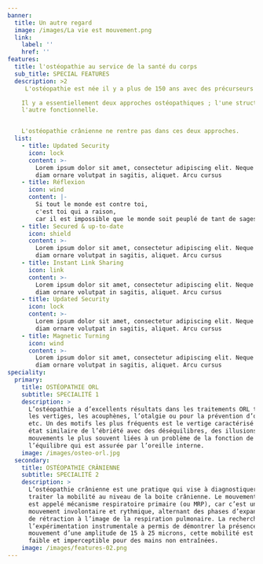 ```yaml
---
banner:
  title: Un autre regard
  image: /images/La vie est mouvement.png
  link:
    label: ''
    href: ''
features:
  title: l'ostéopathie au service de la santé du corps
  sub_title: SPECIAL FEATURES
  description: >2
     L'ostéopathie est née il y a plus de 150 ans avec des précurseurs comme Still, Sutherland, Frymann et n'a cessé d'évoluer au cours de toutes ces années, comme aujourd'hui, dans des domaines d'ailleurs très inattendus.

    Il y a essentiellement deux approches ostéopathiques ; l'une structurelle,
    l'autre fonctionnelle.


    L'ostéopathie crânienne ne rentre pas dans ces deux approches.
  list:
    - title: Updated Security
      icon: lock
      content: >-
        Lorem ipsum dolor sit amet, consectetur adipiscing elit. Neque enim id
        diam ornare volutpat in sagitis, aliquet. Arcu cursus
    - title: Réflexion
      icon: wind
      content: |-
        Si tout le monde est contre toi,
        c'est toi qui a raison,
        car il est impossible que le monde soit peuplé de tant de sages.
    - title: Secured & up-to-date
      icon: shield
      content: >-
        Lorem ipsum dolor sit amet, consectetur adipiscing elit. Neque enim id
        diam ornare volutpat in sagitis, aliquet. Arcu cursus
    - title: Instant Link Sharing
      icon: link
      content: >-
        Lorem ipsum dolor sit amet, consectetur adipiscing elit. Neque enim id
        diam ornare volutpat in sagitis, aliquet. Arcu cursus
    - title: Updated Security
      icon: lock
      content: >-
        Lorem ipsum dolor sit amet, consectetur adipiscing elit. Neque enim id
        diam ornare volutpat in sagitis, aliquet. Arcu cursus
    - title: Magnetic Turning
      icon: wind
      content: >-
        Lorem ipsum dolor sit amet, consectetur adipiscing elit. Neque enim id
        diam ornare volutpat in sagitis, aliquet. Arcu cursus
speciality:
  primary:
    title: OSTÉOPATHIE ORL
    subtitle: SPECIALITÉ 1
    description: >
      L’ostéopathie a d’excellents résultats dans les traitements ORL tels que
      les vertiges, les acouphènes, l’otalgie ou pour la prévention d’otites,
      etc. Un des motifs les plus fréquents est le vertige caractérisé par un
      état similaire de l’ébriété avec des déséquilibres, des illusions de
      mouvements le plus souvent liées à un problème de la fonction de
      l’équilibre qui est assurée par l’oreille interne.
    image: /images/osteo-orl.jpg
  secondary:
    title: OSTÉOPATHIE CRÂNIENNE
    subtitle: SPECIALITÉ 2
    description: >
      L’ostéopathie crânienne est une pratique qui vise à diagnostiquer et à
      traiter la mobilité au niveau de la boite crânienne. Le mouvement présent
      est appelé mécanisme respiratoire primaire (ou MRP), car c’est un
      mouvement involontaire et rythmique, alternant des phases d’expansion et
      de rétraction à l’image de la respiration pulmonaire. La recherche par
      l’expérimentation instrumentale a permis de démontrer la présence d’un
      mouvement d’une amplitude de 15 à 25 microns, cette mobilité est donc très
      faible et imperceptible pour des mains non entraînées.
    image: /images/features-02.png
---
```







